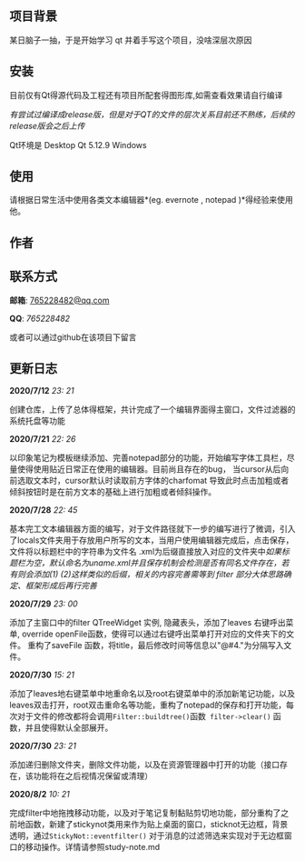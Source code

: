 ## 项目背景

某日脑子一抽，于是开始学习 qt 并着手写这个项目，没啥深层次原因 

## 安装

目前仅有Qt得源代码及工程还有项目所配套得图形库,如需查看效果请自行编译 

*有尝试过编译成release版，但是对于QT的文件的层次关系目前还不熟练，后续的release版会之后上传*

Qt环境是 Desktop Qt 5.12.9  Windows

## 使用

请根据日常生活中使用各类文本编辑器*(eg.  evernote , notepad )*得经验来使用他。

## 作者



## 联系方式

**邮箱**: 765228482@qq.com 

**QQ**:  *765228482*

或者可以通过github在该项目下留言 

## 更新日志

**2020/7/12**  *23: 21*

  创建仓库，上传了总体得框架，共计完成了一个编辑界面得主窗口，文件过滤器的系统托盘等功能

**2020/7/21**  *22: 26*  

以印象笔记为模板继续添加、完善notepad部分的功能，开始编写字体工具栏，尽量使得使用贴近日常正在使用的编辑器。目前尚且存在的bug， 当cursor从后向前选取文本时，cursor默认时读取前方字体的charfomat 导致此时点击加粗或者倾斜按钮时是在前方文本的基础上进行加粗或者倾斜操作。

**2020/7/28**  *22: 45*

基本完工文本编辑器方面的编写，对于文件路径就下一步的编写进行了微调，引入了locals文件夹用于存放用户所写的文本，当用户使用编辑器完成后，点击保存，文件将以标题栏中的字符串为文件名 .xml为后缀直接放入对应的文件夹中*如果标题栏为空，默认命名为uname.xml并且保存机制会检测是否有同名文件存在，若有则会添加(1) (2)这样类似的后缀，相关的内容完善需等到 filter 部分大体思路确定、框架形成后再行完善*   

**2020/7/29**  *23: 00*

添加了主窗口中的filter QTreeWidget 实例, 隐藏表头，添加了leaves 右键呼出菜单, override openFile函数，使得可以通过右键呼出菜单打开对应的文件夹下的文件。 重构了saveFile 函数，将title，最后修改时间等信息以"@#4."为分隔写入文件。 

**2020/7/30**  *15: 21*

添加了leaves地右键菜单中地重命名以及root右键菜单中的添加新笔记功能，以及leaves双击打开，root双击重命名等功能，重构了notepad的保存和打开功能，每次对于文件的修改都将会调用`Filter::buildtree()`函数` filter->clear()` 函数，并且使得默认全部展开。

**2020/7/30**  *23: 21*

添加递归删除文件夹，删除文件功能，以及在资源管理器中打开的功能（接口存在，该功能将在之后视情况保留或清理）

**2020/8/2**  *10: 21*

完成filter中地拖拽移动功能，以及对于笔记复制黏贴剪切地功能，部分重构了之前地函数，新建了stickynot类用来作为贴上桌面的窗口，sticknot无边框，背景透明，通过`StickyNot::eventfilter()` 对于消息的过滤筛选来实现对于无边框窗口的移动操作。详情请参照study-note.md


